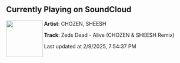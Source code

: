 ## Currently Playing on SoundCloud

[<img align="left" width="100" src="https://i1.sndcdn.com/artworks-NO1mkaXEObczzV6J-ptBwLg-t500x500.png">](https://soundcloud.com/chozenofficial/zeds-dead-alive-chozen-sheesh)

**Artist**: CHOZEN, SHEESH  

**Track**: Zeds Dead - Alive (CHOZEN & SHEESH Remix)

Last updated at 2/9/2025, 7:54:37 PM
